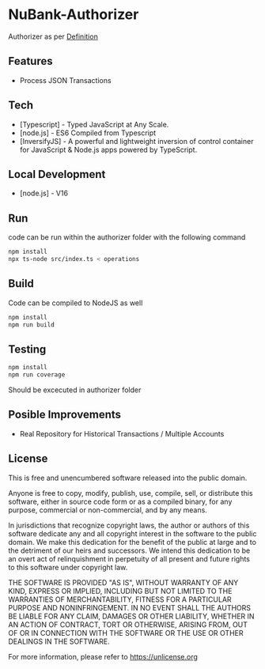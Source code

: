 # NuBank-Authorizer

Authorizer as per [Definition](docs/definition/Authorizer_Coding_Challenge.pdf)

## Features

- Process JSON Transactions

## Tech

- [Typescript] - Typed JavaScript at Any Scale.
- [node.js] - ES6 Compiled from Typescript
- [InversifyJS] - A powerful and lightweight inversion of control container for JavaScript & Node.js apps powered by TypeScript.

## Local Development

- [node.js] - V16

## Run

code can be run within the authorizer folder with the following command 

```sh
npm install
npx ts-node src/index.ts < operations
```

## Build
Code can be compiled to NodeJS as well
```sh
npm install
npm run build
```

## Testing
```sh
npm install
npm run coverage
```

Should be excecuted in authorizer folder

## Posible Improvements

- Real Repository for Historical Transactions / Multiple Accounts

## License

This is free and unencumbered software released into the public domain.

Anyone is free to copy, modify, publish, use, compile, sell, or
distribute this software, either in source code form or as a compiled
binary, for any purpose, commercial or non-commercial, and by any
means.

In jurisdictions that recognize copyright laws, the author or authors
of this software dedicate any and all copyright interest in the
software to the public domain. We make this dedication for the benefit
of the public at large and to the detriment of our heirs and
successors. We intend this dedication to be an overt act of
relinquishment in perpetuity of all present and future rights to this
software under copyright law.

THE SOFTWARE IS PROVIDED "AS IS", WITHOUT WARRANTY OF ANY KIND,
EXPRESS OR IMPLIED, INCLUDING BUT NOT LIMITED TO THE WARRANTIES OF
MERCHANTABILITY, FITNESS FOR A PARTICULAR PURPOSE AND NONINFRINGEMENT.
IN NO EVENT SHALL THE AUTHORS BE LIABLE FOR ANY CLAIM, DAMAGES OR
OTHER LIABILITY, WHETHER IN AN ACTION OF CONTRACT, TORT OR OTHERWISE,
ARISING FROM, OUT OF OR IN CONNECTION WITH THE SOFTWARE OR THE USE OR
OTHER DEALINGS IN THE SOFTWARE.

For more information, please refer to <https://unlicense.org>
